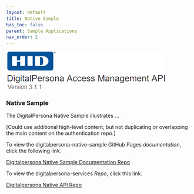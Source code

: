 ```yaml
---
layout: default
title: Native Sample
has_toc: false
parent: Sample Applications
nav_order: 2
---
```


![](../../docs/assets/HID-logo.png)  

### Native Sample  

The DigitalPersona Native Sample illustrates ...

[Could use additional high-level content, but not duplicating or overlapping the main content on the authentication repo.]

To view the digitalpersona-native-sample GitHub Pages *documentation*, click the following link.

[Digitalpersona Native Sample Documentation Repo](https://lenhodgeman.github.io/digitalpersona-native-sample/)

To view the digitalpersona-services *Repo*, click this link.

[Digitalpersona Native API Repo](https://github.com/LenHodgeman/digitalpersona-mative-sample/)
